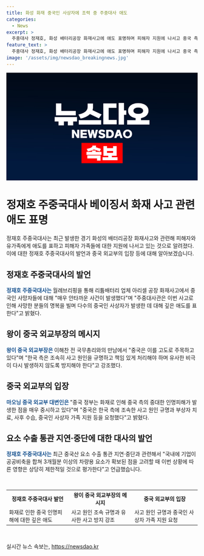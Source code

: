 ```yaml
---
title: 화성 화재 중국인 사상자에 조력 중 주중대사 애도
categories:
  - News
excerpt: >
  주중대사 정재호, 화성 배터리공장 화재사고에 애도 표명하며 피해자 지원에 나서고 중국 측은 사고 원인 조속 규명과 책임 처리를 강조. 중국 정부와 중국 측의 중대한 인명피해에 대한 중국 정부의 관심 표명 및 조속한 사고 원인 규명과 부상자 치료, 중국인 사상자 지원을 요청. 또한 중국산 요소 수출 통관 지연·중단과 관련하여 현재 우리 기업들은 대체 수입선을 이미 확보해 충분한 물량을 수입 중이며 상황에 따른 영향은 제한적으로 평가된다고 전했다.
feature_text: >
  주중대사 정재호, 화성 배터리공장 화재사고에 애도 표명하며 피해자 지원에 나서고 중국 측은 사고 원인 조속 규명과 책임 처리를 강조. 중국 정부와 중국 측의 중대한 인명피해에 대한 중국 정부의 관심 표명 및 조속한 사고 원인 규명과 부상자 치료, 중국인 사상자 지원을 요청. 또한 중국산 요소 수출 통관 지연·중단과 관련하여 현재 우리 기업들은 대체 수입선을 이미 확보해 충분한 물량을 수입 중이며 상황에 따른 영향은 제한적으로 평가된다고 전했다.
image: '/assets/img/newsdao_breakingnews.jpg'
---
```


<p><img src="/assets/img/newsdao_breakingnews.jpg" alt="ontimetimes 속보" /></p>

<h1>정재호 주중국대사 베이징서 화재 사고 관련 애도 표명</h1>

<p data-ke-size="size16">정재호 주중국대사는 최근 발생한 경기 화성의 배터리공장 화재사고와 관련해 피해자와 유가족에게 애도를 표하고 피해자 가족들에 대한 지원에 나서고 있는 것으로 알려졌다. 이에 대한 정재호 주중국대사의 발언과 중국 외교부의 입장 등에 대해 알아보겠습니다.</p>

<h2 data-ke-size="size26">정재호 주중국대사의 발언</h2>

<p><b><span style="color: #1a5490;">정재호 주중국대사는 </span></b>월례브리핑을 통해 리튬배터리 업체 아리셀 공장 화재사고에서 중국인 사망자들에 대해 "매우 안타까운 사건이 발생했다"며 "주중대사관은 이번 사고로 인해 사망한 분들의 명복을 빌며 다수의 중국인 사상자가 발생한 데 대해 깊은 애도를 표한다"고 밝혔다.</p>

<h2 data-ke-size="size26">왕이 중국 외교부장의 메시지</h2>

<p><b><span style="color: #1a5490;">왕이 중국 외교부장은 </span></b>이해찬 전 국무총리와의 만남에서 "중국은 이를 고도로 주목하고 있다"며 "한국 측은 조속히 사고 원인을 규명하고 책임 있게 처리해야 하며 유사한 비극이 다시 발생하지 않도록 방지해야 한다"고 강조했다.</p>

<h2 data-ke-size="size26">중국 외교부의 입장</h2>

<p><b><span style="color: #1a5490;">마오닝 중국 외교부 대변인은 </span></b>"중국 정부는 화재로 인해 중국 측의 중대한 인명피해가 발생한 점을 매우 중시하고 있다"며 "중국은 한국 측에 조속한 사고 원인 규명과 부상자 치료, 사후 수습, 중국인 사상자 가족 지원 등을 요청했다"고 밝혔다.</p>

<h2 data-ke-size="size26">요소 수출 통관 지연·중단에 대한 대사의 발언</h2>

<p><b><span style="color: #1a5490;">정재호 주중국대사는 </span></b>최근 중국산 요소 수출 통관 지연·중단과 관련해서 "국내에 기업이 공공비축을 합쳐 3개월분 이상의 차량용 요소가 확보된 점을 고려할 때 이번 상황에 따른 영향은 상당히 제한적일 것으로 평가한다"고 언급했습니다.</p>

<p data-ke-size="size16">&nbsp;</p>

<table>
    <tbody>
        <tr>
            <td style="text-align: center; height: 17px;"><b>정재호 주중국대사 발언</b></td>
            <td style="text-align: center; height: 17px;"><b>왕이 중국 외교부장의 메시지</b></td>
            <td style="text-align: center; height: 17px;"><b>중국 외교부의 입장</b></td>
        </tr>
        <tr>
            <td style="text-align: left; vertical-align: top;">화재로 인한 중국 인명피해에 대한 깊은 애도</td>
            <td style="text-align: left; vertical-align: top;">사고 원인 조속 규명과 유사한 사고 방지 강조</td>
            <td style="text-align: left; vertical-align: top;">사고 원인 규명과 중국인 사상자 가족 지원 요청</td>
        </tr>
    </tbody>
</table>

<p data-ke-size="size16">&nbsp;</p>
실시간 뉴스 속보는, <a href="https://newsdao.kr" rel="dofollow">https://newsdao.kr</a>



